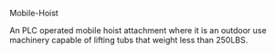 Mobile-Hoist

An PLC operated mobile hoist attachment where it is an outdoor use machinery capable of lifting tubs that weight less than 250LBS. 

